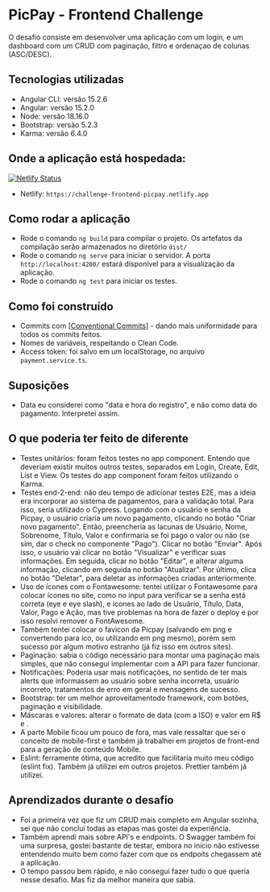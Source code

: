 # PicPay - Frontend Challenge

O desafio consiste em desenvolver uma aplicação com um login, e um dashboard com um CRUD com paginação, filtro e ordenaçao de colunas (ASC/DESC).


## Tecnologias utilizadas

- Angular CLI: versão 15.2.6
- Angular: versão 15.2.0
- Node: versão 18.16.0
- Bootstrap: versão 5.2.3
- Karma: versão 6.4.0

## Onde a aplicação está hospedada:
[![Netlify Status](https://api.netlify.com/api/v1/badges/02ec64e3-56cf-4e8c-b834-7bc0d052f4d7/deploy-status)](https://app.netlify.com/sites/challenge-frontend-picpay/deploys)
- Netlify: `https://challenge-frontend-picpay.netlify.app`


## Como rodar a aplicação

- Rode o comando `ng build` para compilar o projeto. Os artefatos da compilação serão armazenados no diretório `dist/`
- Rode o comando `ng serve` para iniciar o servidor. A porta `http://localhost:4200/` estará disponível para a visualização da aplicação.
- Rode o comando `ng test` para iniciar os testes. 


## Como foi construído

- Commits com [[Conventional Commits](https://www.conventionalcommits.org/en/v1.0.0/)] - dando mais uniformidade para todos os commits feitos. 
- Nomes de variáveis, respeitando o Clean Code.
- Access token: foi salvo em um localStorage, no arquivo `payment.service.ts`. 

## Suposições

- Data eu considerei como "data e hora do registro", e não como data do pagamento. Interpretei assim. 

## O que poderia ter feito de diferente

- Testes unitários: foram feitos testes no app component. Entendo que deveriam existir muitos outros testes, separados em Login, Create, Edit, List e View. Os testes do app component foram feitos utilizando o Karma.
- Testes end-2-end: não deu tempo de adicionar testes E2E, mas a ideia era incorporar ao sistema de pagamentos, para a validação total. Para isso, seria utilizado o Cypress. Logando com o usuário e senha da Picpay, o usuário criaria um novo pagamento, clicando no botão "Criar novo pagamento". Então, preencheria as lacunas de Usuário, Nome, Sobrenome, Título, Valor e confirmaria se foi pago o valor ou não (se sim, dar o check no componente "Pago"). Clicar no botão "Enviar". Após isso, o usuário vai clicar no botão "Visualizar" e verificar suas informações. Em seguida, clicar no botão "Editar", e alterar alguma informação, clicando em seguida no botão "Atualizar". Por último, clica no botão "Deletar", para deletar as informações criadas anteriormente.
- Uso de ícones com o Fontawesome: tentei utilizar o Fontawesome para colocar ícones no site, como no input para verificar se a senha está correta (eye e eye slash), e ícones ao lado de Usuário, Título, Data, Valor, Pago e Ação, mas tive problemas na hora de fazer o deploy e por isso resolvi remover o FontAwesome.
- Também tentei colocar o favicon da Picpay (salvando em png e convertendo para ico, ou utilizando em png mesmo), porém sem sucesso por algum motivo estranho (já fiz isso em outros sites).
- Paginação: sabia o código necessário para montar uma paginação mais simples, que não consegui implementar com a API para fazer funcionar.
- Notificações: Poderia usar mais notificações, no sentido de ter mais alerts que informassem ao usuário sobre senha incorreta, usuário incorreto, tratamentos de erro em geral e mensagens de sucesso.
- Bootstrap: ter um melhor aproveitamentodo framework, com botões, paginação e visibilidade. 
- Máscaras e valores: alterar o formato de data (com a ISO) e valor em R$ e .
- A parte Mobile ficou um pouco de fora, mas vale ressaltar que sei o conceito de mobile-first e também já trabalhei em projetos de front-end para a geração de conteúdo Mobile.
- Eslint: ferramente ótima, que acredito que facilitaria muito meu código (eslint fix). Também já utilizei em outros projetos. Prettier também já utilizei.

## Aprendizados durante o desafio

- Foi a primeira vez que fiz um CRUD mais completo em Angular sozinha, sei que não concluí todas as etapas mas gostei da experiência.
- Também aprendi mais sobre API's e endpoints. O Swagger também foi uma surpresa, gostei bastante de testar, embora no início não estivesse entendendo muito bem como fazer com que os endpoits chegassem até a aplicação.
- O tempo passou bem rápido, e não consegui fazer tudo o que queria nesse desafio. Mas fiz da melhor maneira que sabia.


